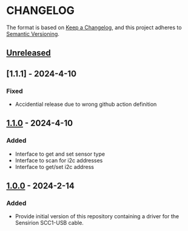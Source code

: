 # CHANGELOG

The format is based on [Keep a Changelog](https://keepachangelog.com/en/1.0.0/),
and this project adheres to [Semantic Versioning](https://semver.org/spec/v2.0.0.html).

## [Unreleased] 

## [1.1.1] - 2024-4-10

### Fixed

- Accidential release due to wrong github action definition

## [1.1.0] - 2024-4-10

### Added

- Interface to get and set sensor type
- Interface to scan for i2c addresses
- Interface to get/set i2c address

## [1.0.0] - 2024-2-14

### Added

- Provide initial version of this repository containing a driver for the Sensirion SCC1-USB cable.

[Unreleased]: https://github.com/Sensirion/python-uart-scc1/compare/1.1.0...HEAD
[1.1.0]: https://github.com/Sensirion/python-uart-scc1/compare/1.0.0...1.1.0
[1.0.0]: https://github.com/Sensirion/python-uart-scc1/releases/tag/1.0.0
